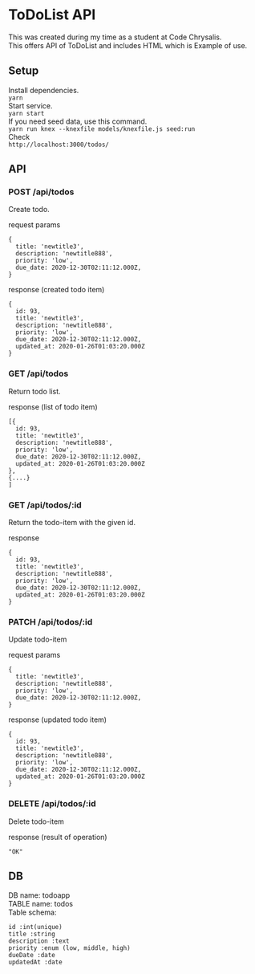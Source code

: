 # ToDoList API

This was created during my time as a student at Code Chrysalis.<br>
This offers API of ToDoList and includes HTML which is Example of use.

## Setup

Install dependencies.<br>
`yarn`<br>
Start service.<br>
`yarn start`<br>
If you need seed data, use this command.<br>
`yarn run knex --knexfile models/knexfile.js seed:run`<br>
Check<br>
`http://localhost:3000/todos/`

## API

### POST /api/todos

Create todo.

request params

```
{
  title: 'newtitle3',
  description: 'newtitle888',
  priority: 'low',
  due_date: 2020-12-30T02:11:12.000Z,
}
```

response (created todo item)

```
{
  id: 93,
  title: 'newtitle3',
  description: 'newtitle888',
  priority: 'low',
  due_date: 2020-12-30T02:11:12.000Z,
  updated_at: 2020-01-26T01:03:20.000Z
}
```

### GET /api/todos

Return todo list.

response (list of todo item)

```
[{
  id: 93,
  title: 'newtitle3',
  description: 'newtitle888',
  priority: 'low',
  due_date: 2020-12-30T02:11:12.000Z,
  updated_at: 2020-01-26T01:03:20.000Z
},
{....}
]
```

### GET /api/todos/:id

Return the todo-item with the given id.

response

```
{
  id: 93,
  title: 'newtitle3',
  description: 'newtitle888',
  priority: 'low',
  due_date: 2020-12-30T02:11:12.000Z,
  updated_at: 2020-01-26T01:03:20.000Z
}
```

### PATCH /api/todos/:id

Update todo-item

request params

```
{
  title: 'newtitle3',
  description: 'newtitle888',
  priority: 'low',
  due_date: 2020-12-30T02:11:12.000Z,
}
```

response (updated todo item)

```
{
  id: 93,
  title: 'newtitle3',
  description: 'newtitle888',
  priority: 'low',
  due_date: 2020-12-30T02:11:12.000Z,
  updated_at: 2020-01-26T01:03:20.000Z
}
```

### DELETE /api/todos/:id

Delete todo-item

response (result of operation)

```
"OK"
```

## DB

DB name: todoapp<br>
TABLE name: todos<br>
Table schema:<br>

```
id :int(unique)
title :string
description :text
priority :enum (low, middle, high)
dueDate :date
updatedAt :date
```
